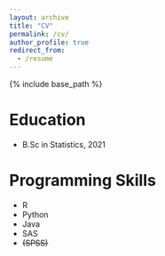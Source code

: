 ```yaml
---
layout: archive
title: "CV"
permalink: /cv/
author_profile: true
redirect_from:
  - /resume
---
```


{% include base_path %}

Education
======
* B.Sc in Statistics, 2021

 
Programming Skills
======
* R
* Python
* Java
* SAS
* ~~(SPSS)~~
